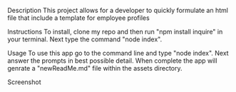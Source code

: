Description
This project allows for a developer to quickly formulate an html file that include a template for employee profiles


Instructions
To install, clone my repo and then run "npm install inquire" in your terminal.  Next type the command "node index".

Usage
To use this app go to the command line and type "node index". Next answer the prompts in best possible detail. When complete the app will genrate a "newReadMe.md" file within the assets directory.

Screenshot